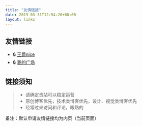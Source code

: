 ```yaml
---
title: "友情链接"
date: 2019-03-31T12:54:26+08:00
layout: links
---
```


## 友情链接

- :lock: [王爵nice](https://my.oschina.net/biezhi)
- :lock: [我的广场](https://www.plaza4me.com/)

## 链接须知

> - 请确定贵站可以稳定运营
> - 原创博客优先，技术类博客优先，设计、视觉类博客优先
> - 经常过来访问和评论，眼熟的

备注：默认申请友情链接均为内页（当前页面）